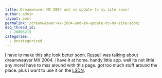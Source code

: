 ```yaml
---
title: Dreamweaver MX 2004 and an update to my site soon!
author: admin
layout: post
permalink: /dreamweaver-mx-2004-and-an-update-to-my-site-soon/
dsq_thread_id:
  - 26006215
categories:
  - Uncategorized
---
```

I have to make this site look better soon. [Russell][1] was talking about dreamweaver MX 2004. i have it at home. handy little app. well its not little any more! have to mss around with this page. got too much stuff around the place. plus i want to use it on the [LSDN][2].

 [1]: http://www.russellbeattie.com/notebook/1004347.html
 [2]: http://www.lsdn.tk